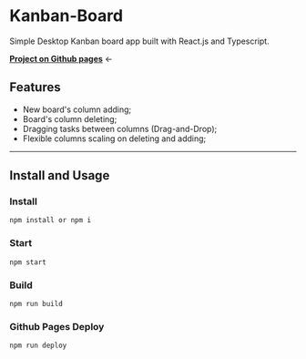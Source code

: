 # Kanban-Board

Simple Desktop Kanban board app built with React.js and Typescript.

**[Project on Github pages](https://levallevchenko.github.io/Kanban-Board/)** ←

## Features

- New board's column adding;
- Board's column deleting;
- Dragging tasks between columns (Drag-and-Drop);
- Flexible columns scaling on deleting and adding;

---

## Install and Usage

### Install

```
npm install or npm i
```

### Start

```
npm start
```

### Build

```
npm run build
```

### Github Pages Deploy

```
npm run deploy
```
